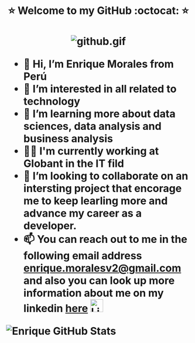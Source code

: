 <h1 align="center">⭐️ Welcome to my GitHub :octocat: ⭐️ <h1/>
<p align="center">
<img src="https://media.giphy.com/media/qgQUggAC3Pfv687qPC/giphy.gif" alt="github.gif" border="0">
<p/> 

- 👋 Hi, I’m Enrique Morales from Perú
- 👀 I’m interested in all related to technology
- 🌱 I’m learning more about data sciences, data analysis and business analysis
- 🐱‍🏍 I'm currently working at Globant in the IT fild
- 💞️ I’m looking to collaborate on an intersting project that encorage me to keep learling more and advance my career as a developer.
- 📫 You can reach out to me in the following email address **enrique.moralesv2@gmail.com** and also you can look up more information about me on my linkedin
    [here](www.linkedin.com/in/josé-enrique-morales-vite/ "here")
    <img src="https://cdn.jsdelivr.net/npm/simple-icons@v3/icons/linkedin.svg" alt="LinkedIn" width='35'>
 


<!---
enriquemoralesvite/enriquemoralesvite is a ✨ special ✨ repository because its `README.md` (this file) appears on your GitHub profile.
You can click the Preview link to take a look at your changes.
--->


<img src="https://github-readme-stats.vercel.app/api?username=enriquemoralesvite&show_icons=true&hide_border=true&count_private=true&theme=shades-of-red&icon_color=fad000" alt="Enrique GitHub Stats">
